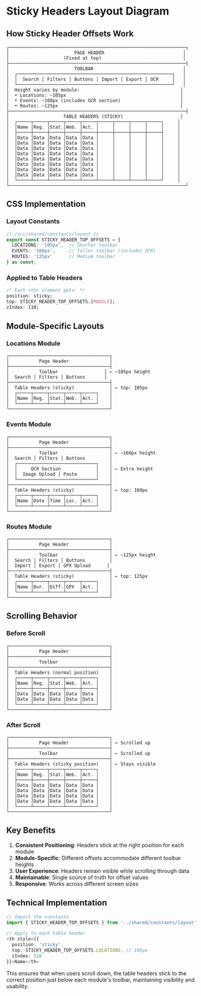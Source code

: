 # Sticky Headers Layout Diagram

## How Sticky Header Offsets Work

```
┌─────────────────────────────────────────────────────────────────┐
│                        PAGE HEADER                             │
│                    (Fixed at top)                              │
├─────────────────────────────────────────────────────────────────┤
│                        TOOLBAR                                 │
│  ┌─────────────────────────────────────────────────────────┐   │
│  │  Search │ Filters │ Buttons │ Import │ Export │ OCR     │   │
│  └─────────────────────────────────────────────────────────┘   │
│  Height varies by module:                                     │
│  • Locations: ~105px                                          │
│  • Events: ~160px (includes OCR section)                      │
│  • Routes: ~125px                                             │
├─────────────────────────────────────────────────────────────────┤
│                    TABLE HEADERS (STICKY)                     │
│  ┌─────┬─────┬─────┬─────┬─────┬─────┬─────┬─────┬─────┐     │
│  │Name │Reg. │Stat.│Web. │Act. │     │     │     │     │     │
│  ├─────┼─────┼─────┼─────┼─────┼─────┼─────┼─────┼─────┤     │
│  │Data │Data │Data │Data │Data │     │     │     │     │     │
│  │Data │Data │Data │Data │Data │     │     │     │     │     │
│  │Data │Data │Data │Data │Data │     │     │     │     │     │
│  │Data │Data │Data │Data │Data │     │     │     │     │     │
│  │Data │Data │Data │Data │Data │     │     │     │     │     │
│  │Data │Data │Data │Data │Data │     │     │     │     │     │
│  │Data │Data │Data │Data │Data │     │     │     │     │     │
│  │Data │Data │Data │Data │Data │     │     │     │     │     │
│  └─────┴─────┴─────┴─────┴─────┴─────┴─────┴─────┴─────┘     │
└─────────────────────────────────────────────────────────────────┘
```

## CSS Implementation

### Layout Constants
```typescript
// /src/shared/constants/layout.ts
export const STICKY_HEADER_TOP_OFFSETS = {
  LOCATIONS: '105px',  // Shorter toolbar
  EVENTS: '160px',     // Taller toolbar (includes OCR)
  ROUTES: '125px'      // Medium toolbar
} as const;
```

### Applied to Table Headers
```css
/* Each <th> element gets: */
position: sticky;
top: STICKY_HEADER_TOP_OFFSETS.[MODULE];
zIndex: 110;
```

## Module-Specific Layouts

### Locations Module
```
┌─────────────────────────────────────┐
│           Page Header               │
├─────────────────────────────────────┤
│           Toolbar                 │ ← ~105px height
│  Search │ Filters │ Buttons       │
├─────────────────────────────────────┤
│  Table Headers (sticky)             │ ← top: 105px
│  ┌─────┬─────┬─────┬─────┬─────┐    │
│  │Name │Reg. │Stat.│Web. │Act. │    │
│  └─────┴─────┴─────┴─────┴─────┘    │
└─────────────────────────────────────┘
```

### Events Module
```
┌─────────────────────────────────────┐
│           Page Header               │
├─────────────────────────────────────┤
│           Toolbar                   │ ← ~160px height
│  Search │ Filters │ Buttons         │
│  ┌─────────────────────────────┐    │
│  │     OCR Section             │    │ ← Extra height
│  │  Image Upload │ Paste       │    │
│  └─────────────────────────────┘    │
├─────────────────────────────────────┤
│  Table Headers (sticky)             │ ← top: 160px
│  ┌─────┬─────┬─────┬─────┬─────┐    │
│  │Name │Date │Time │Loc. │Act. │    │
│  └─────┴─────┴─────┴─────┴─────┘    │
└─────────────────────────────────────┘
```

### Routes Module
```
┌─────────────────────────────────────┐
│           Page Header               │
├─────────────────────────────────────┤
│           Toolbar                   │ ← ~125px height
│  Search │ Filters │ Buttons         │
│  Import │ Export │ GPX Upload      │
├─────────────────────────────────────┤
│  Table Headers (sticky)             │ ← top: 125px
│  ┌─────┬─────┬─────┬─────┬─────┐    │
│  │Name │Dur. │Diff.│GPX  │Act. │    │
│  └─────┴─────┴─────┴─────┴─────┘    │
└─────────────────────────────────────┘
```

## Scrolling Behavior

### Before Scroll
```
┌─────────────────────────────────────┐
│           Page Header               │
├─────────────────────────────────────┤
│           Toolbar                   │
├─────────────────────────────────────┤
│  Table Headers (normal position)    │
│  ┌─────┬─────┬─────┬─────┬─────┐    │
│  │Name │Reg. │Stat.│Web. │Act. │    │
│  ├─────┼─────┼─────┼─────┼─────┤    │
│  │Data │Data │Data │Data │Data │    │
│  │Data │Data │Data │Data │Data │    │
│  └─────┴─────┴─────┴─────┴─────┘    │
└─────────────────────────────────────┘
```

### After Scroll
```
┌─────────────────────────────────────┐
│           Page Header               │ ← Scrolled up
├─────────────────────────────────────┤
│           Toolbar                   │ ← Scrolled up
├─────────────────────────────────────┤
│  Table Headers (sticky position)    │ ← Stays visible
│  ┌─────┬─────┬─────┬─────┬─────┐    │
│  │Name │Reg. │Stat.│Web. │Act. │    │
│  ├─────┼─────┼─────┼─────┼─────┤    │
│  │Data │Data │Data │Data │Data │    │
│  │Data │Data │Data │Data │Data │    │
│  │Data │Data │Data │Data │Data │    │
│  │Data │Data │Data │Data │Data │    │
│  └─────┴─────┴─────┴─────┴─────┘    │
└─────────────────────────────────────┘
```

## Key Benefits

1. **Consistent Positioning**: Headers stick at the right position for each module
2. **Module-Specific**: Different offsets accommodate different toolbar heights
3. **User Experience**: Headers remain visible while scrolling through data
4. **Maintainable**: Single source of truth for offset values
5. **Responsive**: Works across different screen sizes

## Technical Implementation

```typescript
// Import the constants
import { STICKY_HEADER_TOP_OFFSETS } from '../shared/constants/layout'

// Apply to each table header
<th style={{
  position: 'sticky',
  top: STICKY_HEADER_TOP_OFFSETS.LOCATIONS, // 105px
  zIndex: 110
}}>Name</th>
```

This ensures that when users scroll down, the table headers stick to the correct position just below each module's toolbar, maintaining visibility and usability.
